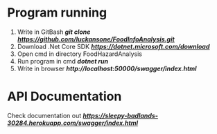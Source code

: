 # Program running
1. Write in GitBash _**git clone https://github.com/luckansone/FoodInfoAnalysis.git**_
2. Download .Net Core SDK _**https://dotnet.microsoft.com/download**_
3. Open cmd in directory FoodHazardAnalysis
4. Run program in cmd _**dotnet run**_
5. Write in browser _**http://localhost:50000/swagger/index.html**_

# API Documentation
Check documentation out **_https://sleepy-badlands-30284.herokuapp.com/swagger/index.html_**
